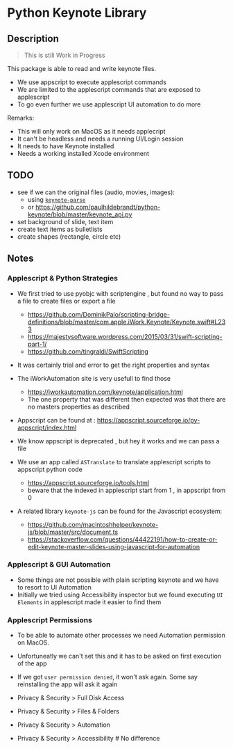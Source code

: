 # Python Keynote Library
## Description
> This is still Work in Progress

This package is able to read and write keynote files.

- We use appscript to execute applescript commands
- We are limited to the applescript commands that are exposed to applescript
- To go even further we use applescript UI automation to do more

Remarks: 
- This will only work on MacOS as it needs applecript
- It can't be headless and needs a running UI/Login session
- It needs to have Keynote installed
- Needs a working installed Xcode environment

## TODO
- see if we can the original files (audio, movies, images):
    - using [`keynote-parse`](https://pypi.org/project/keynote-parser/)
    - or <https://github.com/paulhildebrandt/python-keynote/blob/master/keynote_api.py>
- set background of slide, text item
- create text items as bulletlists
- create shapes (rectangle, circle etc)

## Notes

### Applescript & Python Strategies
- We first tried to use pyobjc with scriptengine , but found no way to pass a file to create files or export a file
    - <https://github.com/DominikPalo/scripting-bridge-definitions/blob/master/com.apple.iWork.Keynote/Keynote.swift#L233>
    - <https://majestysoftware.wordpress.com/2015/03/31/swift-scripting-part-1/>
    - <https://github.com/tingraldi/SwiftScripting>
- It was certainly trial and error to get the right properties and syntax

- The iWorkAutomation site is very usefull to find those
    - <https://iworkautomation.com/keynote/application.html>
    - The one property that was different then expected was that there are no masters properties as described

- Appscript can be found at : <https://appscript.sourceforge.io/py-appscript/index.html>
- We know appscript is deprecated , but hey it works and we can pass a file
- We use an app called `ASTranslate` to translate applescript scripts to appscript python code
    - <https://appscript.sourceforge.io/tools.html>
    - beware that the indexed in applescript start from 1 , in appscript from 0

- A related library `keynote-js` can be found for the Javascript ecosystem:
    - <https://github.com/macintoshhelper/keynote-js/blob/master/src/document.ts>
    - <https://stackoverflow.com/questions/44422191/how-to-create-or-edit-keynote-master-slides-using-javascript-for-automation>


### Applescript & GUI Automation
- Some things are not possible with plain scripting keynote and we have to resort to UI Automation
- Initially we tried using Accessibility inspector but we found executing `UI Elements` in applescript made it easier to find them

### Applescript Permissions
- To be able to automate other processes we need Automation permission on MacOS.
- Unfortuneatly we can't set this and it has to be asked on first execution of the app
- If we got `user permission denied`, it won't ask again. Some say reinstalling the app will ask it again

- Privacy & Security > Full Disk Access
- Privacy & Security > Files & Folders
- Privacy & Security > Automation
- Privacy & Security > Accessibility # No difference
